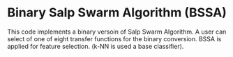 # Binary Salp Swarm Algorithm (BSSA)
This code implements a binary versoin of Salp Swarm Algorithm. 
A user can select of one of eight transfer functions for the binary conversion.
BSSA is applied for feature selection. (k-NN is used a base classifier).
